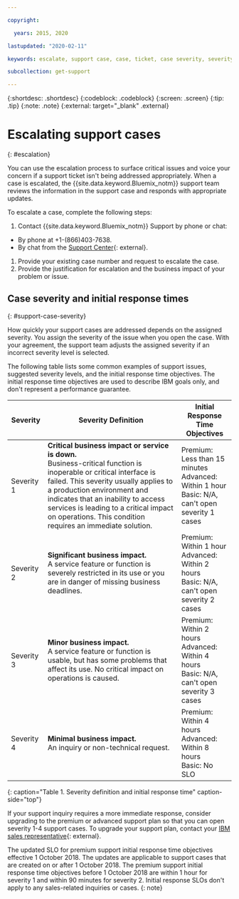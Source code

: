 ```yaml
---

copyright:

  years: 2015, 2020

lastupdated: "2020-02-11"

keywords: escalate, support case, case, ticket, case severity, severity, support case severity

subcollection: get-support

---
```



{:shortdesc: .shortdesc}
{:codeblock: .codeblock}
{:screen: .screen}
{:tip: .tip}
{:note: .note}
{:external: target="_blank" .external}


# Escalating support cases
{: #escalation}

You can use the escalation process to surface critical issues and voice your concern if a support ticket isn't being addressed appropriately. When a case is escalated, the {{site.data.keyword.Bluemix_notm}} support team reviews the information in the support case and responds with appropriate updates.

 To escalate a case, complete the following steps:

1. Contact {{site.data.keyword.Bluemix_notm}} Support by phone or chat:
  * By phone at +1-(866)403-7638.
  * By chat from the [Support Center](https://{DomainName}/unifiedsupport/supportcenter){: external}.
1. Provide your existing case number and request to escalate the case.
1. Provide the justification for escalation and the business impact of your problem or issue.


## Case severity and initial response times
{: #support-case-severity}

How quickly your support cases are addressed depends on the assigned severity. You assign the severity of the issue when you open the case. With your agreement, the support team adjusts the assigned severity if an incorrect severity level is selected.

The following table lists some common examples of support issues, suggested severity levels, and the initial response time objectives. The initial response time objectives are used to describe IBM goals only, and don't represent a performance guarantee.

| Severity   | Severity Definition | Initial Response Time Objectives |
|------------|---------------------|----------------------------------|
| Severity 1 | **Critical business impact or service is down.** <br> Business-critical function is inoperable or critical interface is failed. This severity usually applies to a production environment and indicates that an inability to access services is leading to a critical impact on operations. This condition requires an immediate solution. | Premium: Less than 15 minutes <br> Advanced: Within 1 hour <br> Basic: N/A, can't open severity 1 cases |
| Severity 2 | **Significant business impact.** <br> A service feature or function is severely restricted in its use or you are in danger of missing business deadlines. | Premium: Within 1 hour <br> Advanced: Within 2 hours <br> Basic: N/A, can't open severity 2 cases |
| Severity 3 | **Minor business impact.** <br> A service feature or function is usable, but has some problems that affect its use. No critical impact on operations is caused. | Premium: Within 2 hours <br> Advanced: Within 4 hours <br> Basic: N/A, can't open severity 3 cases |
| Severity 4 | **Minimal business impact.** <br> An inquiry or non-technical request. | Premium: Within 4 hours <br> Advanced: Within 8 hours <br> Basic: No SLO |
{: caption="Table 1. Severity definition and initial response time" caption-side="top"}

If your support inquiry requires a more immediate response, consider upgrading to the premium or advanced support plan so that you can open severity 1-4 support cases. To upgrade your support plan, contact your [IBM sales representative](https://www.ibm.com/contact/us/en/?lnk=flg-cont-usen){: external}.

The updated SLO for premium support initial response time objectives effective 1 October 2018. The updates are applicable to support cases that are created on or after 1 October 2018. The premium support initial response time objectives before 1 October 2018 are within 1 hour for severity 1 and within 90 minutes for severity 2. Initial response SLOs don't apply to any sales-related inquiries or cases.
{: note}



